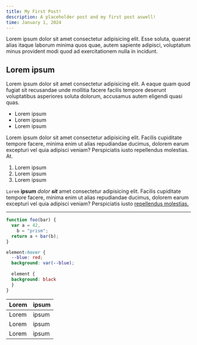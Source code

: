 ```yaml
---
title: My First Post!
description: A placeholder post and my first post aswell!
time: January 1, 2024
---
```


Lorem ipsum dolor sit amet consectetur adipisicing elit. Esse soluta, quaerat alias itaque laborum minima quos quae, autem sapiente adipisci, voluptatum minus provident modi quod ad exercitationem nulla in incidunt.

## Lorem ipsum

Lorem ipsum dolor sit amet consectetur adipisicing elit. A eaque quam quod fugiat sit recusandae unde mollitia facere facilis tempore deserunt voluptatibus asperiores soluta dolorum, accusamus autem eligendi quasi quas.

- Lorem ipsum
- Lorem ipsum
- Lorem ipsum

Lorem ipsum dolor sit amet consectetur adipisicing elit. Facilis cupiditate tempore facere, minima enim ut alias repudiandae ducimus, dolorem earum excepturi vel quia adipisci veniam? Perspiciatis iusto repellendus molestias. At.

1. Lorem ipsum
2. Lorem ipsum
3. Lorem ipsum

`Lorem` **ipsum** _dolor_ **_sit_** amet consectetur adipisicing elit. Facilis cupiditate tempore facere, minima enim ut alias repudiandae ducimus, dolorem earum excepturi vel quia adipisci veniam? Perspiciatis iusto [repellendus molestias.](At.)

---

```js
function foo(bar) {
  var a = 42,
    b = "prism";
  return a + bar(b);
}
```

``` css
element:hover {
  --blue: red;
  background: var(--blue);
  
  element {
  background: black
  }
}
``` 

| Lorem | ipsum |
| ----- | ----- |
| Lorem | ipsum |
| Lorem | ipsum |
| Lorem | ipsum |
